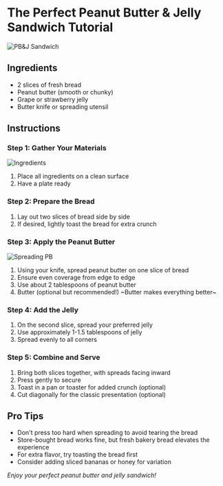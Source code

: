 # The Perfect Peanut Butter & Jelly Sandwich Tutorial

![PB&J Sandwich](https://stordfkenticomedia.blob.core.windows.net/df-us/rms/media/recipesmedia/recipes/retail/desktopimages/2018/feb/2018_grilled-peanut-butter-and-jelly_20336_600x600.jpg?ext=.jpg)

## Ingredients

- 2 slices of fresh bread
- Peanut butter (smooth or chunky)
- Grape or strawberry jelly
- Butter knife or spreading utensil

## Instructions

### Step 1: Gather Your Materials
![Ingredients](https://www.allrecipes.com/thmb/Jw8wsBxAZ8rzHABCMXTrdUiDZQg=/1500x0/filters:no_upscale():max_bytes(150000):strip_icc()/49943-grilled-peanut-butter-and-jelly-sandwich-step-3-0287-1-405ec148481f4f30bdeab9462fa28ca2.jpg)

1. Place all ingredients on a clean surface
2. Have a plate ready

### Step 2: Prepare the Bread
1. Lay out two slices of bread side by side
2. If desired, lightly toast the bread for extra crunch

### Step 3: Apply the Peanut Butter
![Spreading PB](https://elements-resized.envatousercontent.com/elements-video-cover-images/files/9d4cbf12-493b-44c6-95c1-1c4dc7fc0d71/inline_image_preview.jpg?w=1200&h=630&cf_fit=crop&q=85&format=jpeg&s=02221cebf0da55be0cee75bb2d2ab08fe744e9779aa630147effd19e992ee330)

1. Using your knife, spread peanut butter on one slice of bread
2. Ensure even coverage from edge to edge
3. Use about 2 tablespoons of peanut butter
4. Butter (optional but recommended!) ~Butter makes everything better~
### Step 4: Add the Jelly
1. On the second slice, spread your preferred jelly
2. Use approximately 1-1.5 tablespoons of jelly
3. Spread evenly to all corners

### Step 5: Combine and Serve
1. Bring both slices together, with spreads facing inward
2. Press gently to secure
3. Toast in a pan or toaster for added crunch (optional)
3. Cut diagonally for the classic presentation (optional)

## Pro Tips
- Don't press too hard when spreading to avoid tearing the bread
- Store-bought bread works fine, but fresh bakery bread elevates the experience
- For extra flavor, try toasting the bread first
- Consider adding sliced bananas or honey for variation

*Enjoy your perfect peanut butter and jelly sandwich!*
